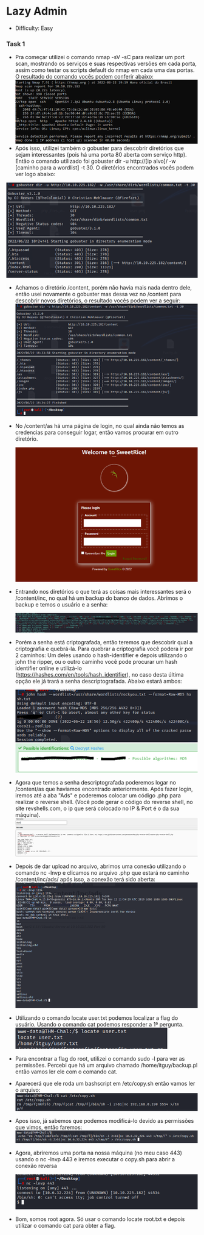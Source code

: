 # Lazy Admin
 - Difficulty: Easy

### Task 1

- Pra começar utilizei o comando nmap -sV -sC <ip alvo> para realizar um port scan, mostrando os serviços e suas respectivas versões em cada porta, assim como testar os scripts default do nmap em cada uma das portas. O resultado do comando vocês podem conferir abaixo:
![](https://github.com/leofrangello/CTF-s/blob/main/TryHackMe/Easy/Lazy%20Admin/LazyAdmin%20Pics/Task1%20-%20Nmap.PNG)
- Após isso, utilizei também o gobuster para descobrir diretórios que sejam interessantes (pois há uma porta 80 aberta com serviço http). Então o comando utilizado foi gobuster dir -u http://[ip alvo]/ -w [caminho para a wordlist] -t 30. O diretórios encontrados vocês podem ver logo abaixo:
 
![](https://github.com/leofrangello/CTF-s/blob/main/TryHackMe/Easy/Lazy%20Admin/LazyAdmin%20Pics/Task1%20-%20GoBuster.PNG) 

- Achamos o diretório /content, porém não havia mais nada dentro dele, então usei novamente o gobuster mas dessa vez no /content para descobrir novos diretórios, o resultado vocês podem ver a seguir: 
 ![](https://github.com/leofrangello/CTF-s/blob/main/TryHackMe/Easy/Lazy%20Admin/LazyAdmin%20Pics/Task1%20-%20GoBuster2.PNG)


- No /content/as há uma página de login, no qual ainda não temos as credencias para conseguir logar, então vamos procurar em outro diretório.

  ![](https://github.com/leofrangello/CTF-s/blob/main/TryHackMe/Easy/Lazy%20Admin/LazyAdmin%20Pics/Task1%20-%20Login1.PNG)

- Entrando nos diretórios o que terá as coisas mais interessantes será o /content/inc, no qual há um backup do banco de dados. Abrimos o backup e temos o usuário e a senha:
 
  ![](https://github.com/leofrangello/CTF-s/blob/main/TryHackMe/Easy/Lazy%20Admin/LazyAdmin%20Pics/Task1%20-%20Credentials.PNG)

- Porém a senha está criptografada, então teremos que descobrir qual a criptografia e quebrá-la. Para quebrar a criptografia você podera ir por 2 caminhos: Um deles usando o hash-identifier e depois utilizando o john the ripper, ou o outro caminho você pode procurar um hash identifier online e utilizá-lo (https://hashes.com/en/tools/hash_identifier), no caso desta última opção ele já trará a senha descriptografada. Abaixo estará ambos:
 
   ![](https://github.com/leofrangello/CTF-s/blob/main/TryHackMe/Easy/Lazy%20Admin/LazyAdmin%20Pics/Task1-John.PNG)
   ![](https://github.com/leofrangello/CTF-s/blob/main/TryHackMe/Easy/Lazy%20Admin/LazyAdmin%20Pics/Task1-DecryptOnline1.PNG)

- Agora que temos a senha descriptografada poderemos logar no /content/as que haviamos encontrado anteriormente. Após fazer login, iremos até a aba "Ads" e poderemos colocar um código .php para realizar o reverse shell. (Você pode gerar o código do reverse shell, no site revshells.com, o ip que será colocado no IP & Port é o da sua máquina). 
![](https://github.com/leofrangello/CTF-s/blob/main/TryHackMe/Easy/Lazy%20Admin/LazyAdmin%20Pics/Task1%20-%20AdsReverse.PNG)

- Depois de dar upload no arquivo, abrimos uma conexão utilizando o comando nc -lnvp <porta do rev shell> e clicamos no arquivo .php que estará no caminho /content/inc/ads/ após isso, a conexão terá sido aberta:
![](https://github.com/leofrangello/CTF-s/blob/main/TryHackMe/Easy/Lazy%20Admin/LazyAdmin%20Pics/Task1%20-%20ReverseWork.PNG)

- Utilizando o comando locate user.txt podemos localizar a flag do usuário. Usando o comando cat <caminho para o user.txt> podemos responder a 1ª pergunta.
![](https://github.com/leofrangello/CTF-s/blob/main/TryHackMe/Easy/Lazy%20Admin/LazyAdmin%20Pics/Task1%20-%20UserFlag.PNG)
- Para encontrar a flag do root, utilizei o comando sudo -l para ver as permissões. Percebi que há um arquivo chamado /home/itguy/backup.pl então vamos ler ele com o comando cat.
- Aparecerá que ele roda um bashscript em /etc/copy.sh então vamos ler o arquivo:
 ![](https://github.com/leofrangello/CTF-s/blob/main/TryHackMe/Easy/Lazy%20Admin/LazyAdmin%20Pics/Task1%20-%20Copy.PNG)

- Apos isso, já sabemos que podemos modificá-lo devido as permissões que vimos, então faremos: 
 ![](https://github.com/leofrangello/CTF-s/blob/main/TryHackMe/Easy/Lazy%20Admin/LazyAdmin%20Pics/Task1%20-%20Rewrite.PNG)

- Agora, abriremos uma porta na nossa máquina (no meu caso 443) usando o nc -lnvp 443 e iremos executar o copy.sh para abrir a conexão reversa

  ![](https://github.com/leofrangello/CTF-s/blob/main/TryHackMe/Easy/Lazy%20Admin/LazyAdmin%20Pics/Task1%20-%20ShellReverso2.PNG)

- Bom, somos root agora. Só usar o comando locate root.txt e depois utilizar o comando cat para obter a flag.


